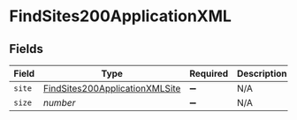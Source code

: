 # FindSites200ApplicationXML


## Fields

| Field                                                                                       | Type                                                                                        | Required                                                                                    | Description                                                                                 | Example                                                                                     |
| ------------------------------------------------------------------------------------------- | ------------------------------------------------------------------------------------------- | ------------------------------------------------------------------------------------------- | ------------------------------------------------------------------------------------------- | ------------------------------------------------------------------------------------------- |
| `site`                                                                                      | [FindSites200ApplicationXMLSite](../../models/operations/findsites200applicationxmlsite.md) | :heavy_minus_sign:                                                                          | N/A                                                                                         |                                                                                             |
| `size`                                                                                      | *number*                                                                                    | :heavy_minus_sign:                                                                          | N/A                                                                                         | 1                                                                                           |
